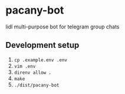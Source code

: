 # pacany-bot

lidl multi-purpose bot for telegram group chats

## Development setup

1. ```cp .example.env .env```
2. ```vim .env```
3. ```direnv allow .```
4. ```make```
5. ```./dist/pacany-bot```